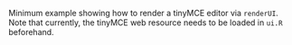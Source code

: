 Minimum example showing how to render a tinyMCE editor via `renderUI`.  Note that currently, the tinyMCE web resource needs to be loaded in `ui.R` beforehand.